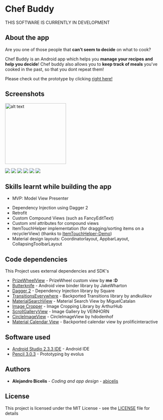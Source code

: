 # Chef Buddy #

THIS SOFTWARE IS CURRENTLY IN DEVELOPMENT


## About the app

Are you one of those people that **can't seem to decide** on what to cook? 

Chef Buddy is an Android app which helps you **manage your recipes and help you decide**! Chef buddy also allows you to **keep track of meals** you've cooked in the past, so that you dont repeat them! 

Please check out the prototype by clicking [right here!](https://abicelis.github.io/ChefBuddyPrototype/ "Chef Buddy Prototype")

<!--<a target="_blank" href='https://play.google.com/store/apps/details?id=ve.com.abicelis.chefbuddy&pcampaignid=MKT-Other-global-all-co-prtnr-py-PartBadge-Mar2515-1'><img alt='Get it on Google Play' src='https://play.google.com/intl/en_us/badges/images/generic/en_badge_web_generic.png' width="240px"/></a>

This app features:

- Beautiful Material design!
- Ad-free-->



## Screenshots

<img src="https://github.com/abicelis/ChefBuddy/blob/master/graphics/play_store/screens/v1.0/nexus5X/1%20chef%20buddy%20home.png" alt="alt text" width="200">

![](https://github.com/abicelis/ChefBuddy/blob/master/graphics/play_store/screens/v1.0/nexus5X/1%20chef%20buddy%20home.png)
![](https://github.com/abicelis/ChefBuddy/blob/master/graphics/play_store/screens/v1.0/nexus5X/2%20spinwheel%20start.png)
![](https://github.com/abicelis/ChefBuddy/blob/master/graphics/play_store/screens/v1.0/nexus5X/3%20recipe%20detail.png)
![](https://github.com/abicelis/ChefBuddy/blob/master/graphics/play_store/screens/v1.0/nexus5X/4%20recipe%20search.png)
![](https://github.com/abicelis/ChefBuddy/blob/master/graphics/play_store/screens/v1.0/nexus5X/5%20ingredient%20add.png)
![](https://github.com/abicelis/ChefBuddy/blob/master/graphics/play_store/screens/v1.0/nexus5X/6%20image%20edit.png)


## Skills learnt while building the app 
- MVP: Model View Presenter
<!---- Unit testing
- Integration testing--->
- Dependency Injection using Dagger 2
- Retrofit
- Custom Compound Views (such as FancyEditText)
- Custom xml attributes for compound views
- ItemTouchHelper implementation (for dragging/sorting items on a recyclerView) (thanks to [ItemTouchHelper-Demo](https://github.com/iPaulPro/Android-ItemTouchHelper-Demo))
- Material design layouts: Coordinatorlayout, AppbarLayout, CollapsingToolbarLayout


## Code dependencies

This Project uses external dependencies and SDK's

* [PrizeWheelView](https://github.com/abicelis/PrizeWheelView) - PrizeWheel custom view by **me :D** 
* [Butterknife](https://github.com/JakeWharton/butterknife) - Android view binder library by JakeWharton
* [Dagger 2](https://github.com/google/dagger) - Dependency Injection library by Square
* [TransitionsEverywhere](https://github.com/andkulikov/Transitions-Everywhere) - Backported Transitions library by andkulikov
* [MaterialSearchView](https://github.com/MiguelCatalan/MaterialSearchView) - Material Search View by MiguelCatalan
* [Image Cropper](https://github.com/ArthurHub/Android-Image-Cropper) - Image Cropping Library by ArthurHub
* [ScrollGalleryView](https://github.com/VEINHORN/ScrollGalleryView) - Image Gallery by VEINHORN
* [CircleImageView](https://github.com/hdodenhof/CircleImageView) - CircleImageView by hdodenhof
* [Material Calendar View](https://github.com/prolificinteractive/material-calendarview) - Backported calendar view by prolificinteractive


## Software used

* [Android Studio 2.3.3 IDE](https://developer.android.com/studio/index.html) - Android IDE
* [Pencil 3.0.3](https://github.com/evolus/pencil) - Prototyping by evolus


## Authors

* **Alejandro Bicelis** - *Coding and app design* - [abicelis](https://github.com/abicelis)


## License

This project is licensed under the MIT License - see the [LICENSE](https://github.com/abicelis/PingWidget/blob/master/LICENSE) file for details

